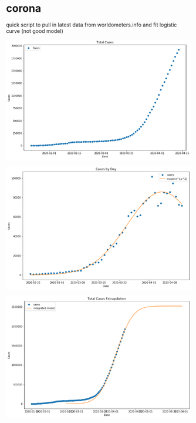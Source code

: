 # corona
quick script to pull in latest data from worldometers.info and fit logistic curve (not good model)

![initial data](data.png)

![derivative with gaussian fit](derivative_with_fit.png)

![data and integrated model](integrated_model.png)
